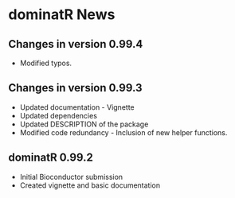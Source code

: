 # dominatR News

## Changes in version 0.99.4

-   Modified typos.

## Changes in version 0.99.3

-   Updated documentation - Vignette
-   Updated dependencies
-   Updated DESCRIPTION of the package
-   Modified code redundancy - Inclusion of new helper functions.

## dominatR 0.99.2

-   Initial Bioconductor submission
-   Created vignette and basic documentation
